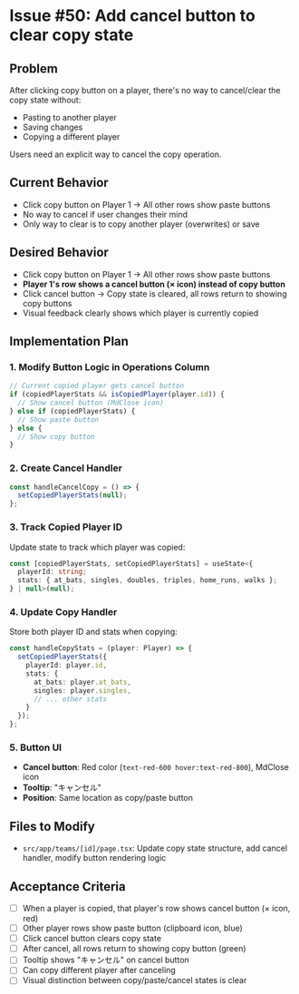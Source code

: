 # Issue #50: Add cancel button to clear copy state

## Problem
After clicking copy button on a player, there's no way to cancel/clear the copy state without:
- Pasting to another player
- Saving changes
- Copying a different player

Users need an explicit way to cancel the copy operation.

## Current Behavior
- Click copy button on Player 1 → All other rows show paste buttons
- No way to cancel if user changes their mind
- Only way to clear is to copy another player (overwrites) or save

## Desired Behavior
- Click copy button on Player 1 → All other rows show paste buttons
- **Player 1's row shows a cancel button (× icon) instead of copy button**
- Click cancel button → Copy state is cleared, all rows return to showing copy buttons
- Visual feedback clearly shows which player is currently copied

## Implementation Plan

### 1. Modify Button Logic in Operations Column
```typescript
// Current copied player gets cancel button
if (copiedPlayerStats && isCopiedPlayer(player.id)) {
  // Show cancel button (MdClose icon)
} else if (copiedPlayerStats) {
  // Show paste button
} else {
  // Show copy button
}
```

### 2. Create Cancel Handler
```typescript
const handleCancelCopy = () => {
  setCopiedPlayerStats(null);
};
```

### 3. Track Copied Player ID
Update state to track which player was copied:
```typescript
const [copiedPlayerStats, setCopiedPlayerStats] = useState<{
  playerId: string;
  stats: { at_bats, singles, doubles, triples, home_runs, walks };
} | null>(null);
```

### 4. Update Copy Handler
Store both player ID and stats when copying:
```typescript
const handleCopyStats = (player: Player) => {
  setCopiedPlayerStats({
    playerId: player.id,
    stats: {
      at_bats: player.at_bats,
      singles: player.singles,
      // ... other stats
    }
  });
};
```

### 5. Button UI
- **Cancel button**: Red color (`text-red-600 hover:text-red-800`), MdClose icon
- **Tooltip**: "キャンセル"
- **Position**: Same location as copy/paste button

## Files to Modify
- `src/app/teams/[id]/page.tsx`: Update copy state structure, add cancel handler, modify button rendering logic

## Acceptance Criteria
- [ ] When a player is copied, that player's row shows cancel button (× icon, red)
- [ ] Other player rows show paste button (clipboard icon, blue)
- [ ] Click cancel button clears copy state
- [ ] After cancel, all rows return to showing copy button (green)
- [ ] Tooltip shows "キャンセル" on cancel button
- [ ] Can copy different player after canceling
- [ ] Visual distinction between copy/paste/cancel states is clear
